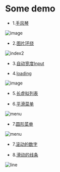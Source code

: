 # Some demo

* 1.[手风琴](./accordion)

 ![image](https://user-images.githubusercontent.com/43164478/217758763-ffdfe283-8125-48da-b908-c9fbc3427b37.png)

* 2.[图片环绕](./AroundPng)

![index2](https://user-images.githubusercontent.com/43164478/217758994-62178d9e-5008-4804-a87f-3a0138e058a5.gif)

* 3.[自动宽度Input](./AutoInput)

* 4.[loading](./loading)

![image](https://user-images.githubusercontent.com/43164478/217759319-70cfa863-8246-47c1-add9-4a3ca20574bb.png)

* 5.[长虚拟列表](./LongTable)

* 6.[平滑菜单](./menu)

![menu](https://user-images.githubusercontent.com/43164478/217759525-87cc5027-162b-4263-b892-3a2c09f11bef.gif)

* 7.[圆形菜单](./RoundMenu)

![menu](https://user-images.githubusercontent.com/43164478/217759667-d4f136f0-f2de-4220-93ac-5c429d8897b9.gif)

* 7.[滚动的数字](./ScrollNums)

* 8.[滑动的线条](./HoverLine)

![line](https://user-images.githubusercontent.com/104179422/230104264-d5310e6c-99bf-41be-938e-3167a444b208.gif)


